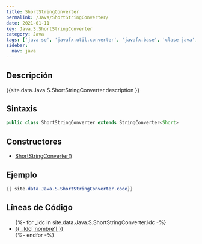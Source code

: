 ```yaml
---
title: ShortStringConverter
permalink: /Java/ShortStringConverter/
date: 2021-01-11
key: Java.S.ShortStringConverter
category: Java
tags: ['java se', 'javafx.util.converter', 'javafx.base', 'clase java', 'JavaFX 2.1']
sidebar: 
  nav: java
---
```


## Descripción
{{site.data.Java.S.ShortStringConverter.description }}

## Sintaxis
~~~java
public class ShortStringConverter extends StringConverter<Short>
~~~

## Constructores
* [ShortStringConverter()](/Java/ShortStringConverter/ShortStringConverter/)

## Ejemplo
~~~java
{{ site.data.Java.S.ShortStringConverter.code}}
~~~

## Líneas de Código
<ul>
{%- for _ldc in site.data.Java.S.ShortStringConverter.ldc -%}
   <li>
       <a href="{{_ldc['url'] }}">{{ _ldc['nombre'] }}</a>
   </li>
{%- endfor -%}
</ul>
